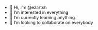 - 👋 Hi, I’m @ezartsh
- 👀 I’m interested in everything
- 🌱 I’m currently learning anything
- 💞️ I’m looking to collaborate on everybody
